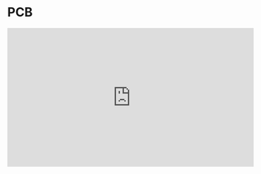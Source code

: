 # PCB

<iframe width="560" height="315" src="https://www.youtube.com/embed/videoseries?list=PLE7RuMYW0W5Di71-aiWNUxpenKBAk5KDZ" title="YouTube video player" frameborder="0" allow="accelerometer; autoplay; clipboard-write; encrypted-media; gyroscope; picture-in-picture" allowfullscreen></iframe>
